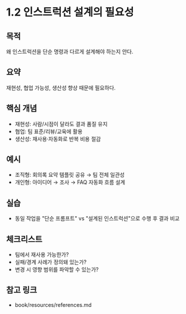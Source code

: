 # 1.2 인스트럭션 설계의 필요성

## 목적
왜 인스트럭션을 단순 명령과 다르게 설계해야 하는지 안다.

## 요약
재현성, 협업 가능성, 생산성 향상 때문에 필요하다.

## 핵심 개념
- 재현성: 사람/시점이 달라도 결과 품질 유지
- 협업: 팀 표준/리뷰/교육에 활용
- 생산성: 재사용·자동화로 반복 비용 절감

## 예시
- 조직형: 회의록 요약 템플릿 공유 → 팀 전체 일관성
- 개인형: 아이디어 → 조사 → FAQ 자동화 흐름 설계

## 실습
- 동일 작업을 "단순 프롬프트" vs "설계된 인스트럭션"으로 수행 후 결과 비교

## 체크리스트
- 팀에서 재사용 가능한가?
- 실패/경계 사례가 정의돼 있는가?
- 변경 시 영향 범위를 파악할 수 있는가?

## 참고 링크
- book/resources/references.md
